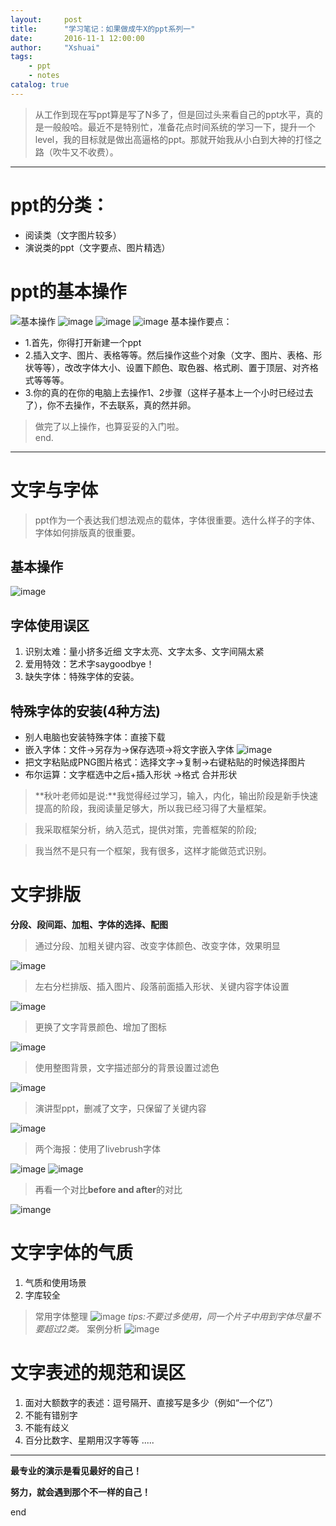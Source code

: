 ```yaml
---
layout:     post
title:      "学习笔记：如果做成牛X的ppt系列一"
date:       2016-11-1 12:00:00
author:     "Xshuai"
tags:
    - ppt
    - notes
catalog: true
---
```


> 从工作到现在写ppt算是写了N多了，但是回过头来看自己的ppt水平，真的是一般般哈。最近不是特别忙，准备花点时间系统的学习一下，提升一个level，我的目标就是做出高逼格的ppt。那就开始我从小白到大神的打怪之路（吹牛又不收费）。

---

# ppt的分类：
- 阅读类（文字图片较多）
- 演说类的ppt（文字要点、图片精选）

# ppt的基本操作
![基本操作](http://ogm342j76.bkt.clouddn.com/image/ppt/20161115/ppt1.png)
![image](http://ogm342j76.bkt.clouddn.com/image/ppt/20161115/ppt2.png)
![image](http://ogm342j76.bkt.clouddn.com/image/ppt/20161115/ppt3.png)
![image](http://ogm342j76.bkt.clouddn.com/image/ppt/20161115/ppt4.png)
基本操作要点：

- 1.首先，你得打开新建一个ppt
- 2.插入文字、图片、表格等等。然后操作这些个对象（文字、图片、表格、形状等等），改改字体大小、设置下颜色、取色器、格式刷、置于顶层、对齐格式等等等。
- 3.你的真的在你的电脑上去操作1、2步骤（这样子基本上一个小时已经过去了），你不去操作，不去联系，真的然并卵。

> 做完了以上操作，也算妥妥的入门啦。  
end.

---

# 文字与字体
> ppt作为一个表达我们想法观点的载体，字体很重要。选什么样子的字体、字体如何排版真的很重要。

## 基本操作
![image](http://ogm342j76.bkt.clouddn.com/image/ppt/20161115/ppt5.png)

## 字体使用误区
1. 识别太难：量小挤多近细 文字太亮、文字太多、文字间隔太紧
2. 爱用特效：艺术字saygoodbye！
3. 缺失字体：特殊字体的安装。

## 特殊字体的安装(4种方法)
- 别人电脑也安装特殊字体：直接下载
- 嵌入字体：文件->另存为->保存选项->将文字嵌入字体
![image](http://ogm342j76.bkt.clouddn.com/image/ppt/20161115/ppt6.png)
- 把文字粘贴成PNG图片格式：选择文字->复制->右键粘贴的时候选择图片
- 布尔运算：文字框选中之后+插入形状 ->格式 合并形状

> **秋叶老师如是说:**我觉得经过学习，输入，内化，输出阶段是新手快速提高的阶段，我阅读量足够大，所以我已经习得了大量框架。

> 我采取框架分析，纳入范式，提供对策，完善框架的阶段;

>  我当然不是只有一个框架，我有很多，这样才能做范式识别。

# 文字排版
**分段、段间距、加粗、字体的选择、配图**

> 通过分段、加粗关键内容、改变字体颜色、改变字体，效果明显

![image](http://ogm342j76.bkt.clouddn.com/image/ppt/20161115/ppt7.png)

> 左右分栏排版、插入图片、段落前面插入形状、关键内容字体设置

![image](http://ogm342j76.bkt.clouddn.com/image/ppt/20161115/ppt8.png)

> 更换了文字背景颜色、增加了图标

![image](http://ogm342j76.bkt.clouddn.com/image/ppt/20161115/ppt9.png)

> 使用整图背景，文字描述部分的背景设置过滤色

![image](http://ogm342j76.bkt.clouddn.com/image/ppt/20161115/ppt10.png)

> 演讲型ppt，删减了文字，只保留了关键内容

![image](http://ogm342j76.bkt.clouddn.com/image/ppt/20161115/ppt11.png)

> 两个海报：使用了livebrush字体

![image](http://ogm342j76.bkt.clouddn.com/image/ppt/20161115/ppt12.png)
![image](http://ogm342j76.bkt.clouddn.com/image/ppt/20161115/ppt13.png)

> 再看一个对比**before and after**的对比

![imange](http://ogm342j76.bkt.clouddn.com/image/ppt/20161115/ppt14.png)

# 文字字体的气质
1. 气质和使用场景
2. 字库较全
> 常用字体整理
![image](http://ogm342j76.bkt.clouddn.com/image/ppt/20161115/ppt15.png)
*tips:不要过多使用，同一个片子中用到字体尽量不要超过2类。*
> 案例分析
![image](http://ogm342j76.bkt.clouddn.com/image/ppt/20161115/ppt16.png)

# 文字表述的规范和误区
1. 面对大额数字的表述：逗号隔开、直接写是多少（例如“一个亿”）
2. 不能有错别字
3. 不能有歧义
4. 百分比数字、星期用汉字等等
.....

---
**最专业的演示是看见最好的自己！**

**努力，就会遇到那个不一样的自己！**

end